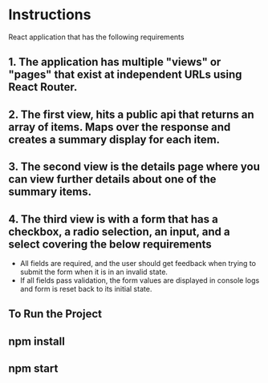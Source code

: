 # Instructions

React application that has the following requirements

## 1. The application has multiple "views" or "pages" that exist at independent URLs using React Router.

## 2. The first view, hits a public api that returns an array of items. Maps over the response and creates a summary display for each item. 

## 3. The second view is the details page where you can view further details about one of the summary items.

## 4. The third view is with a form that has a checkbox, a radio selection, an input, and a select covering the below requirements 

- All fields are required, and the user should get feedback when trying to submit the form when it is in an invalid state.
- If all fields pass validation, the form values are displayed in console logs and form is reset back to its initial state.

## To Run the Project

## npm install

## npm start
